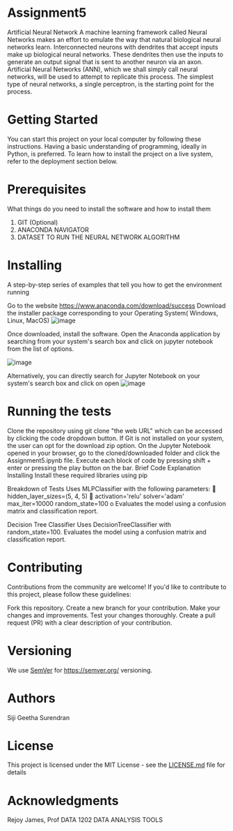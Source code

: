 # Assignment5
Artificial Neural Network 
A machine learning framework called Neural Networks makes an effort to emulate the way that natural biological neural networks learn. Interconnected neurons with dendrites that accept inputs make up biological neural networks. These dendrites then use the inputs to generate an output signal that is sent to another neuron via an axon. Artificial Neural Networks (ANN), which we shall simply call neural networks, will be used to attempt to replicate this process. The simplest type of neural networks, a single perceptron, is the starting point for the process.

# Getting Started
You can start this project on your local computer by following these instructions. Having a basic understanding of programming, ideally in Python, is preferred. To learn how to install the project on a live system, refer to the deployment section below.

# Prerequisites
What things do you need to install the software and how to install them

1. GIT (Optional)
2. ANACONDA NAVIGATOR
3. DATASET TO RUN THE NEURAL NETWORK ALGORITHM
   
# Installing

A step-by-step series of examples that tell you how to get the environment running

Go to the website https://www.anaconda.com/download/success
Download the installer package corresponding to your Operating System( Windows, Linux, MacOS)
![image](https://github.com/user-attachments/assets/3c019005-5c22-4e54-97c8-055ef59f7a5c)



Once downloaded, install the software. 
Open the Anaconda application by searching from your system's search box and click on jupyter notebook from the list of options.

![image](https://github.com/user-attachments/assets/cee5785c-9aa2-43c1-9e86-5396dc630475)


Alternatively, you can directly search for Jupyter Notebook on your system's search box and click on open
![image](https://github.com/user-attachments/assets/d4587d7c-ec12-460b-a9d8-ae1377f6ce92)



# Running the tests
Clone the repository using git clone "the web URL" which can be accessed by clicking the code dropdown button.
If Git is not installed on your system, the user can opt for the download zip option.
On the Jupyter Notebook opened in your browser, go to the cloned/downloaded folder and click the Assignment5.ipynb file.
Execute each block of code by pressing shift + enter or pressing the play button on the bar.
Brief Code Explanation
Installing
Install these required libraries using pip

Breakdown of Tests
Uses MLPClassifier with the following parameters:  hidden_layer_sizes=(5, 4, 5)  activation='relu' solver='adam' max_iter=10000 random_state=100 o Evaluates the model using a confusion matrix and classification report.

Decision Tree Classifier
Uses DecisionTreeClassifier with random_state=100. Evaluates the model using a confusion matrix and classification report.

# Contributing
Contributions from the community are welcome! If you'd like to contribute to this project, please follow these guidelines:

Fork this repository.
Create a new branch for your contribution.
Make your changes and improvements.
Test your changes thoroughly.
Create a pull request (PR) with a clear description of your contribution.

# Versioning
We use [SemVer](https://gist.github.com/PurpleBooth/109311bb0361f32d87a2#:~:text=We%20use%20SemVer%20for%20versioning.) for https://semver.org/ versioning.

# Authors
Siji Geetha Surendran

# License
This project is licensed under the MIT License - see the [LICENSE.md](https://gist.github.com/PurpleBooth/LICENSE.md) file for details

# Acknowledgments
Rejoy James, Prof DATA 1202 DATA ANALYSIS TOOLS

